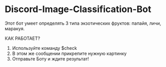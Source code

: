# Discord-Image-Classification-Bot
Этот бот умеет определять 3 типа экзотических фруктов: папайя, личи, маракуя.

КАК РАБОТАЕТ?
1) Используйте команду $check
2) В этом же сообщении прикрепите нужную картинку
3) Отправьте Боту и ждите результат!
